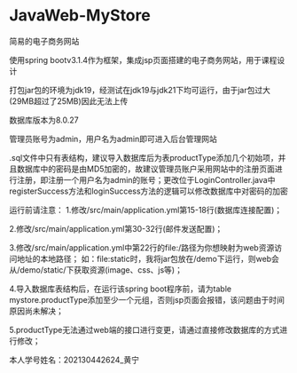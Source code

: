 # JavaWeb-MyStore
简易的电子商务网站

使用spring bootv3.1.4作为框架，集成jsp页面搭建的电子商务网站，用于课程设计

打包jar包的环境为jdk19，经测试在jdk19与jdk21下均可运行，由于jar包过大(29MB超过了25MB)因此无法上传

数据库版本为8.0.27

管理员账号为admin，用户名为admin即可进入后台管理网站

.sql文件中只有表结构，建议导入数据库后为表productType添加几个初始项，并且数据库中的密码是由MD5加密的，故建议管理员账户采用网站中的注册页面进行注册，即注册一个用户名为admin的账号；更改位于LoginController.java中registerSuccess方法和loginSuccess方法的逻辑可以修改数据库中对密码的加密




运行前请注意：
1.修改/src/main/application.yml第15-18行(数据库连接配置)；

2.修改/src/main/application.yml第30-32行(邮件发送配置)；

3.修改/src/main/application.yml中第22行的file:/路径为你想映射为web资源访问地址的本地路径；
  如：file:static时，我将jar包放在/demo下运行，则web会从/demo/static/下获取资源(image、css、js等)；
	
4.导入数据库表结构后，在运行该spring boot程序前，请为table mystore.productType添加至少一个元组，否则jsp页面会报错，该问题由于时间原因尚未解决；

5.productType无法通过web端的接口进行变更，请通过直接修改数据库的方式进行修改；

本人学号姓名：202130442624_黄宁
